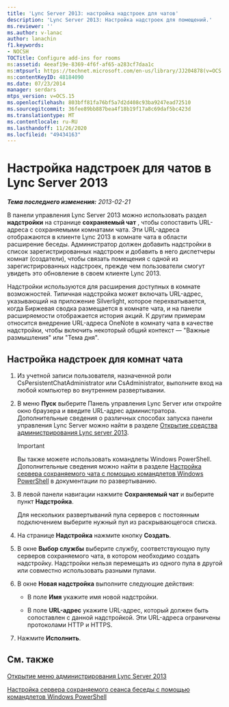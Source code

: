 ```yaml
---
title: 'Lync Server 2013: настройка надстроек для чатов'
description: 'Lync Server 2013: Настройка надстроек для помещений.'
ms.reviewer: ''
ms.author: v-lanac
author: lanachin
f1.keywords:
- NOCSH
TOCTitle: Configure add-ins for rooms
ms:assetid: 4eeaf19e-8369-4f6f-af65-a283cf7daa1c
ms:mtpsurl: https://technet.microsoft.com/en-us/library/JJ204878(v=OCS.15)
ms:contentKeyID: 48184090
ms.date: 07/23/2014
manager: serdars
mtps_version: v=OCS.15
ms.openlocfilehash: 803bff81fa76bf5a7d2d408c93ba9247ead72510
ms.sourcegitcommit: 36fee89bb887bea4f18b19f17a8c69daf5bc423d
ms.translationtype: MT
ms.contentlocale: ru-RU
ms.lasthandoff: 11/26/2020
ms.locfileid: "49434163"
---
```

# <a name="configure-add-ins-for-rooms-in-lync-server-2013"></a>Настройка надстроек для чатов в Lync Server 2013

<div data-xmlns="http://www.w3.org/1999/xhtml">

<div class="topic" data-xmlns="http://www.w3.org/1999/xhtml" data-msxsl="urn:schemas-microsoft-com:xslt" data-cs="https://msdn.microsoft.com/">

<div data-asp="https://msdn2.microsoft.com/asp">



</div>

<div id="mainSection">

<div id="mainBody">

<span> </span>

_**Тема последнего изменения:** 2013-02-21_

В панели управления Lync Server 2013 можно использовать раздел **надстройки** на странице **сохраняемый чат** , чтобы сопоставить URL-адреса с сохраняемыми комнатами чата. Эти URL-адреса отображаются в клиенте Lync 2013 в комнате чата в области расширение беседы. Администратор должен добавить надстройки в список зарегистрированных надстроек и добавить в него диспетчеры комнат (создатели), чтобы связать помещения с одной из зарегистрированных надстроек, прежде чем пользователи смогут увидеть это обновление в своем клиенте Lync 2013.

Надстройки используются для расширения доступных в комнате возможностей. Типичная надстройка может включать URL-адрес, указывающий на приложение Silverlight, которое перехватывается, когда Биржевая сводка размещается в комнате чата, и на панели расширяемости отображается история акций. К другим примерам относится внедрение URL-адреса OneNote в комнату чата в качестве надстройки, чтобы включить некоторый общий контекст — "Важные размышления" или "Тема дня".

<div>

## <a name="to-configure-add-ins-for-chat-rooms"></a>Настройка надстроек для комнат чата

1.  Из учетной записи пользователя, назначенной роли CsPersistentChatAdministrator или CsAdministrator, выполните вход на любой компьютер во внутреннем развертывании.

2.  В меню **Пуск** выберите Панель управления Lync Server или откройте окно браузера и введите URL-адрес администратора. Дополнительные сведения о различных способах запуска панели управления Lync Server можно найти в разделе [Открытие средства администрирования Lync server 2013](lync-server-2013-open-lync-server-administrative-tools.md).
    
    <div>
    

    > [!IMPORTANT]  
    > Вы также можете использовать командлеты Windows PowerShell. Дополнительные сведения можно найти в разделе <A href="configuring-persistent-chat-server-by-using-windows-powershell-cmdlets.md">Настройка сервера сохраняемого чата с помощью командлетов Windows PowerShell</A> в документации по развертыванию.

    
    </div>

3.  В левой панели навигации нажмите **Сохраняемый чат** и выберите пункт **Надстройка**.
    
    Для нескольких развертываний пула серверов с постоянным подключением выберите нужный пул из раскрывающегося списка.

4.  На странице **Надстройка** нажмите кнопку **Создать**.

5.  В окне **Выбор службы** выберите службу, соответствующую пулу серверов сохраняемого чата, в котором необходимо создать надстройку. Надстройки нельзя перемещать из одного пула в другой или совместно использовать разными пулами.

6.  В окне **Новая надстройка** выполните следующие действия:
    
      - В поле **Имя** укажите имя новой надстройки.
    
      - В поле **URL-адрес** укажите URL-адрес, который должен быть сопоставлен с данной надстройкой. Эти URL-адреса ограничены протоколами HTTP и HTTPS.

7.  Нажмите **Исполнить**.

</div>

<div>

## <a name="see-also"></a>См. также


[Открытие меню администрирования Lync Server 2013](lync-server-2013-open-lync-server-administrative-tools.md)  


[Настройка сервера сохраняемого сеанса беседы с помощью командлетов Windows PowerShell](configuring-persistent-chat-server-by-using-windows-powershell-cmdlets.md)  
  

</div>

</div>

<span> </span>

</div>

</div>

</div>


